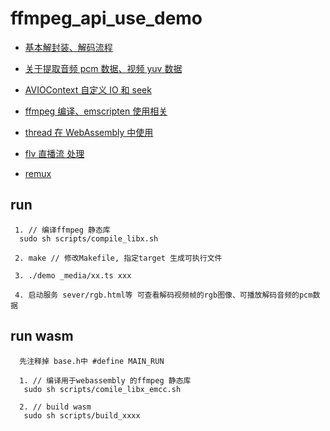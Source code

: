 # ffmpeg_api_use_demo

- [基本解封装、解码流程](./_note/basic.md)

- [关于提取音频 pcm 数据、视频 yuv 数据](./_note/decode.md)

- [AVIOContext 自定义 IO 和 seek](./_note/avio_context.md)

- [ffmpeg 编译、emscripten 使用相关](./_note/compile.md)

- [thread 在 WebAssembly 中使用](./_note/thread.md)

- [flv 直播流 处理]()

- [remux](./_note/remux.md)

## run

```
 1. // 编译ffmpeg 静态库
  sudo sh scripts/compile_libx.sh

 2. make // 修改Makefile, 指定target 生成可执行文件

 3. ./demo _media/xx.ts xxx

 4. 启动服务 sever/rgb.html等 可查看解码视频帧的rgb图像、可播放解码音频的pcm数据

```

## run wasm

```
  先注释掉 base.h中 #define MAIN_RUN
  
  1. // 编译用于webassembly 的ffmpeg 静态库
   sudo sh scripts/comile_libx_emcc.sh

  2. // build wasm
   sudo sh scripts/build_xxxx

```
